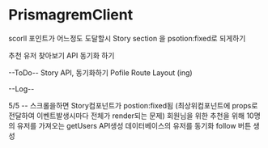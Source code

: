 # PrismagremClient

scorll 포인트가 어느정도 도달할시 Story section 을 psotion:fixed로 되게하기

추천 유저 찾아보기 API 동기화 하기

--ToDo--
Story API, 동기화하기
Pofile Route Layout (ing)

--Log--

5/5 -- 스크롤을하면 Story컴포넌트가 postion:fixed됨 (최상위컴포넌트에 props로 전달하여 이벤트발생시마다 전체가 render되는 문제)
회원님을 위한 추천을 위해 10명의 유저를 가져오는 getUsers API생성
데이터베이스의 유저를 동기화 follow 버튼 생성
